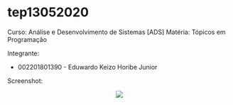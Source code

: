 # tep13052020

Curso: Análise e Desenvolvimento de Sistemas [ADS]
Matéria: Tópicos em Programação

Integrante:
- 002201801390 - Eduwardo Keizo Horibe Junior

Screenshot:
</p>
<p align="center">
    <img src="https://raw.githubusercontent.com/eduhoribe/tep13052020/master/screenshot.png">
</p>

